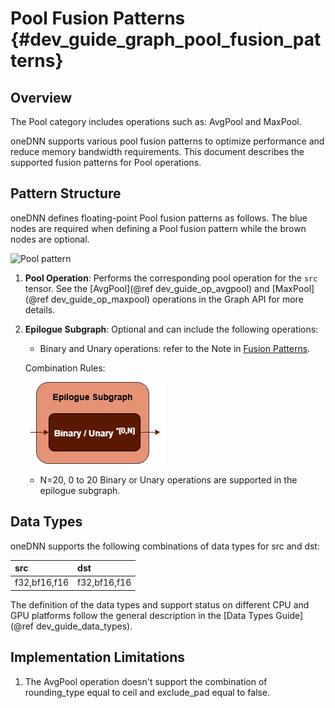 Pool Fusion Patterns {#dev_guide_graph_pool_fusion_patterns}
============================================================

## Overview

The Pool category includes operations such as: AvgPool and MaxPool.

oneDNN supports various pool fusion patterns to optimize performance and
reduce memory bandwidth requirements. This document describes the supported
fusion patterns for Pool operations.

## Pattern Structure

oneDNN defines floating-point Pool fusion patterns as follows.
The blue nodes are required when defining a Pool fusion pattern while the
brown nodes are optional.

![Pool pattern](images/pool_pattern.png)

1. **Pool Operation**: Performs the corresponding pool operation for the
   `src` tensor. See the [AvgPool](@ref dev_guide_op_avgpool)
   and [MaxPool](@ref dev_guide_op_maxpool) operations in the Graph API for more
   details.
2. **Epilogue Subgraph**: Optional and can include the following operations:
   - Binary and Unary operations: refer to the Note in
     [Fusion Patterns](graph_fusion_patterns.html).

   Combination Rules:

   ![epilogue subgraph](images/epilogue_subgraph_general_1.png)

   - N=20, 0 to 20 Binary or Unary operations are supported in the epilogue
     subgraph.

## Data Types

oneDNN supports the following combinations of data types for src and dst:

| src          | dst          |
| :----------- | :----------- |
| f32,bf16,f16 | f32,bf16,f16 |

The definition of the data types and support status on different CPU and GPU
platforms follow the general description in the [Data Types Guide](@ref dev_guide_data_types).

## Implementation Limitations

1. The AvgPool operation doesn't support the combination of rounding_type equal
   to ceil and exclude_pad equal to false.
